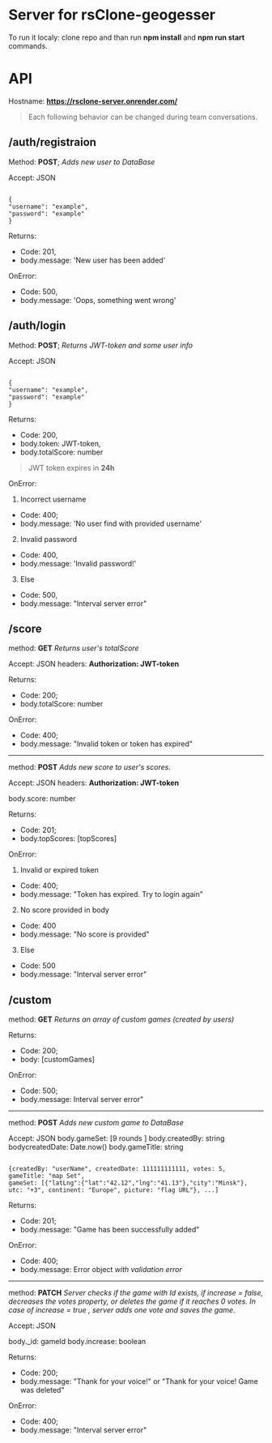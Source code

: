 
# Server for rsClone-geogesser

  

To run it localy: clone repo and than run **npm install** and **npm run start** commands.

  
  

# API

Hostname: **https://rsclone-server.onrender.com/**

> Each following behavior can be changed during team conversations.

  
  

## /auth/registraion
Method: **POST**;
*Adds new user to DataBase*

Accept: JSON

```

{
"username": "example",
"password": "example"
}

```

Returns:

- Code: 201,
- body.message: 'New user has been added'

OnError:
- Code: 500,
- body.message: 'Oops, something went wrong'

  
  

## /auth/login

Method: **POST**;
*Returns JWT-token and some user info*

Accept: JSON

```

{
"username": "example",
"password": "example"
}

```

Returns:

- Code: 200,
- body.token: JWT-token,
- body.totalScore: number

> JWT token expires in **24h**

OnError:

1. Incorrect username

- Code: 400;
- body.message: 'No user find with provided username'

2. Invalid password

- Code: 400,
- body.message: 'Invalid password!'

3. Else

- Code: 500,
- body.message: "Interval server error"

  

## /score


method: **GET**
*Returns user's totalScore*

Accept: JSON
headers: **Authorization: JWT-token**  

Returns:
- Code: 200;
- body.totalScore: number

  

OnError:

- Code: 400;
- body.message: "Invalid token or token has expired"  

------------------------

method: **POST**
*Adds new score to user's scores.*

Accept: JSON
headers: **Authorization: JWT-token**

body.score: number  

Returns:

- Code: 201;
- body.topScores: [topScores]  

OnError:

1. Invalid or expired token

- Code: 400;
- body.message: "Token has expired. Try to login again"

  

2. No score provided in body

- Code: 400
- body.message: "No score is provided"  

3. Else

- Code: 500
- body.message: "Interval server error"  

## /custom

method: **GET**
*Returns an array of custom games (created by users)*
  

Returns:

- Code: 200;
- body: [customGames] 

OnError:

- Code: 500;
- body.message: Interval server error" 

------------------------

method: **POST**
*Adds new custom game to DataBase*

Accept: JSON
body.gameSet: [9 rounds ]
body.createdBy: string
bodycreatedDate: Date.now()
body.gameTitle: string
```

{createdBy: "userName", createdDate: 111111111111, votes: 5, gameTitle: "map Set", 
gameSet: [{"latLng":{"lat":"42.12","lng":"41.13"},"city":"Minsk"}, utc: "+3", continent: "Europe", picture: "flag URL"}, ...]

```

Returns:

- Code: 201;
- body.message: "Game has been successfully added"  

OnError:

- Code: 400;
- body.message: Error object *with validation error*

------------------------

method: **PATCH**
*Server checks if the game with Id exists, if *increase = false*,  decreases the votes property, or deletes the game if it reaches 0 votes. In case of *increase = true* , server adds one vote and saves the game.*

Accept: JSON

body._id: gameId
body.increase: boolean


Returns:

- Code: 200;
- body.message: "Thank for your voice!" or "Thank for your voice! Game was deleted"

OnError:

- Code: 400;
- body.message: "Interval server error"
